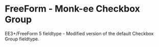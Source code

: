 # FreeForm - Monk-ee Checkbox Group
EE3+/FreeForm 5 fieldtype - Modified version of the default Checkbox Group fieldtype.

